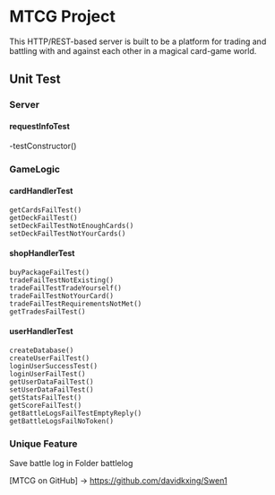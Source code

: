 # MTCG Project
This HTTP/REST-based server is built to be a platform for trading and battling with and
against each other in a magical card-game world. 

## Unit Test

### Server
#### requestInfoTest
-testConstructor()

### GameLogic
#### cardHandlerTest
	getCardsFailTest()
	getDeckFailTest()
	setDeckFailTestNotEnoughCards()
	setDeckFailTestNotYourCards()

#### shopHandlerTest
	buyPackageFailTest()
	tradeFailTestNotExisting()
	tradeFailTestTradeYourself()
	tradeFailTestNotYourCard()
	tradeFailTestRequirementsNotMet()
	getTradesFailTest()

#### userHandlerTest
	createDatabase()
	createUserFailTest()
	loginUserSuccessTest()
	loginUserFailTest()
	getUserDataFailTest()
	setUserDataFailTest()
	getStatsFailTest()
	getScoreFailTest()
	getBattleLogsFailTestEmptyReply()
	getBattleLogsFailNoToken()

### Unique Feature
Save battle log in Folder battlelog



[MTCG on GitHub] -> https://github.com/davidkxing/Swen1